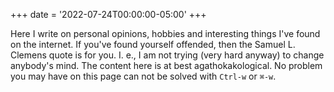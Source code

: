 +++
date = '2022-07-24T00:00:00-05:00'
+++

Here I write on personal opinions, hobbies and interesting things I've
found on the internet. If you've found yourself offended, then the
Samuel L. Clemens quote is for you. I. e., I am not trying (very hard
anyway) to change anybody's mind. The content here is at best
agathokakological. No problem you may have on this page can not be
solved with `Ctrl-w` or `⌘-w`.

<!--  LocalWords:  agathokakological -->
